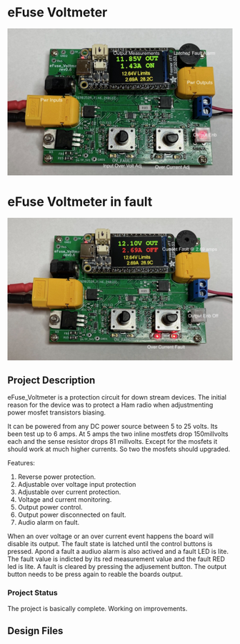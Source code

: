 # eFuse Voltmeter
![Alt text](https://github.com/jerryok826/eFuse_voltmeter/blob/main/Pictures/eFuse_Volt.jpeg)

# eFuse Voltmeter in fault
![Alt text](https://github.com/jerryok826/eFuse_voltmeter/blob/main/Pictures/eFuse_volt_fault.jpeg)

## Project Description
eFuse_Voltmeter is a protection circuit for down stream devices. The initial reason for the device was to protect a Ham radio when adjustmenting power mosfet transistors biasing.

It can be powered from any DC power source between 5 to 25 volts. Its been test up to 6 amps.  At 5 amps the two inline mostfets drop 150millvolts each and the sense resistor drops 81 millvolts. Except for the mosfets it should work at much higher currents. So two the mosfets should upgraded. 

Features:
1. Reverse power protection.
2. Adjustable over voltage input protection
3. Adjustable over current protection.
4. Voltage and current monitoring.
5. Output power control.
6. Output power disconnected on fault.
7. Audio alarm on fault.

When an over voltage or an over current event happens the board will disable its output. The fault state is latched until the control buttons is pressed. Apond a fault a audiuo alarm is also actived and a fault LED is lite. The fault value is indicted by its red measurement value and the fault RED led is lite. A fault is cleared by pressing the adjusement button. The output button needs to be press again to reable the boards output.
 
### Project Status
The project is basically complete. Working on improvements.

## Design Files
